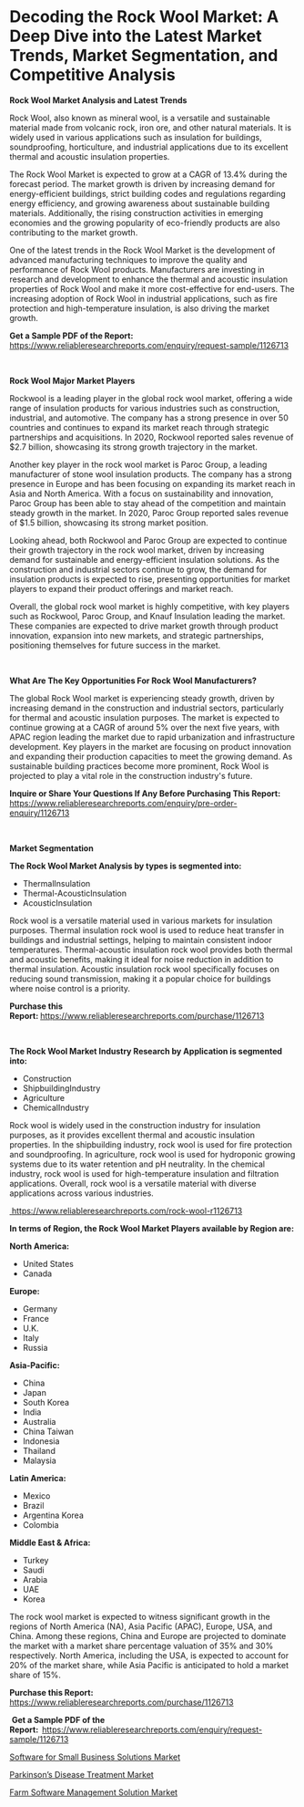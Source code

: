 <p><h1>Decoding the Rock Wool Market: A Deep Dive into the Latest Market Trends, Market Segmentation, and Competitive Analysis</h1></p><p><strong>Rock Wool Market Analysis and Latest Trends</strong></p>
<p><p>Rock Wool, also known as mineral wool, is a versatile and sustainable material made from volcanic rock, iron ore, and other natural materials. It is widely used in various applications such as insulation for buildings, soundproofing, horticulture, and industrial applications due to its excellent thermal and acoustic insulation properties.</p><p>The Rock Wool Market is expected to grow at a CAGR of 13.4% during the forecast period. The market growth is driven by increasing demand for energy-efficient buildings, strict building codes and regulations regarding energy efficiency, and growing awareness about sustainable building materials. Additionally, the rising construction activities in emerging economies and the growing popularity of eco-friendly products are also contributing to the market growth.</p><p>One of the latest trends in the Rock Wool Market is the development of advanced manufacturing techniques to improve the quality and performance of Rock Wool products. Manufacturers are investing in research and development to enhance the thermal and acoustic insulation properties of Rock Wool and make it more cost-effective for end-users. The increasing adoption of Rock Wool in industrial applications, such as fire protection and high-temperature insulation, is also driving the market growth.</p></p>
<p><strong>Get a Sample PDF of the Report:&nbsp;</strong> <a href="https://www.reliableresearchreports.com/enquiry/request-sample/1126713">https://www.reliableresearchreports.com/enquiry/request-sample/1126713</a></p>
<p>&nbsp;</p>
<p><strong>Rock Wool Major Market Players</strong></p>
<p><p>Rockwool is a leading player in the global rock wool market, offering a wide range of insulation products for various industries such as construction, industrial, and automotive. The company has a strong presence in over 50 countries and continues to expand its market reach through strategic partnerships and acquisitions. In 2020, Rockwool reported sales revenue of $2.7 billion, showcasing its strong growth trajectory in the market.</p><p>Another key player in the rock wool market is Paroc Group, a leading manufacturer of stone wool insulation products. The company has a strong presence in Europe and has been focusing on expanding its market reach in Asia and North America. With a focus on sustainability and innovation, Paroc Group has been able to stay ahead of the competition and maintain steady growth in the market. In 2020, Paroc Group reported sales revenue of $1.5 billion, showcasing its strong market position.</p><p>Looking ahead, both Rockwool and Paroc Group are expected to continue their growth trajectory in the rock wool market, driven by increasing demand for sustainable and energy-efficient insulation solutions. As the construction and industrial sectors continue to grow, the demand for insulation products is expected to rise, presenting opportunities for market players to expand their product offerings and market reach.</p><p>Overall, the global rock wool market is highly competitive, with key players such as Rockwool, Paroc Group, and Knauf Insulation leading the market. These companies are expected to drive market growth through product innovation, expansion into new markets, and strategic partnerships, positioning themselves for future success in the market.</p></p>
<p>&nbsp;</p>
<p><strong>What Are The Key Opportunities For Rock Wool Manufacturers?</strong></p>
<p><p>The global Rock Wool market is experiencing steady growth, driven by increasing demand in the construction and industrial sectors, particularly for thermal and acoustic insulation purposes. The market is expected to continue growing at a CAGR of around 5% over the next five years, with APAC region leading the market due to rapid urbanization and infrastructure development. Key players in the market are focusing on product innovation and expanding their production capacities to meet the growing demand. As sustainable building practices become more prominent, Rock Wool is projected to play a vital role in the construction industry's future.</p></p>
<p><strong>Inquire or Share Your Questions If Any Before Purchasing This Report:</strong> <a href="https://www.reliableresearchreports.com/enquiry/pre-order-enquiry/1126713">https://www.reliableresearchreports.com/enquiry/pre-order-enquiry/1126713</a></p>
<p>&nbsp;</p>
<p><strong>Market Segmentation</strong></p>
<p><strong>The Rock Wool Market Analysis by types is segmented into:</strong></p>
<p><ul><li>ThermalInsulation</li><li>Thermal-AcousticInsulation</li><li>AcousticInsulation</li></ul></p>
<p><p>Rock wool is a versatile material used in various markets for insulation purposes. Thermal insulation rock wool is used to reduce heat transfer in buildings and industrial settings, helping to maintain consistent indoor temperatures. Thermal-acoustic insulation rock wool provides both thermal and acoustic benefits, making it ideal for noise reduction in addition to thermal insulation. Acoustic insulation rock wool specifically focuses on reducing sound transmission, making it a popular choice for buildings where noise control is a priority.</p></p>
<p><strong>Purchase this Report:&nbsp;</strong><a href="https://www.reliableresearchreports.com/purchase/1126713">https://www.reliableresearchreports.com/purchase/1126713</a></p>
<p>&nbsp;</p>
<p><strong>The Rock Wool Market Industry Research by Application is segmented into:</strong></p>
<p><ul><li>Construction</li><li>ShipbuildingIndustry</li><li>Agriculture</li><li>ChemicalIndustry</li></ul></p>
<p><p>Rock wool is widely used in the construction industry for insulation purposes, as it provides excellent thermal and acoustic insulation properties. In the shipbuilding industry, rock wool is used for fire protection and soundproofing. In agriculture, rock wool is used for hydroponic growing systems due to its water retention and pH neutrality. In the chemical industry, rock wool is used for high-temperature insulation and filtration applications. Overall, rock wool is a versatile material with diverse applications across various industries.</p></p>
<p><a href="https://www.reliableresearchreports.com/rock-wool-r1126713">&nbsp;https://www.reliableresearchreports.com/rock-wool-r1126713</a></p>
<p><strong>In terms of Region, the Rock Wool Market Players available by Region are:</strong></p>
<p>
    <p> <strong> North America: </strong>
        <ul>
            <li>United States</li>
            <li>Canada</li>
        </ul>
        </p> 
    <p> <strong> Europe: </strong>
        <ul>
            <li>Germany</li>
            <li>France</li>
            <li>U.K.</li>
            <li>Italy</li>
            <li>Russia</li>
        </ul>
        </p> 
    <p> <strong> Asia-Pacific: </strong>
        <ul>
            <li>China</li>
            <li>Japan</li>
            <li>South Korea</li>
            <li>India</li>
            <li>Australia</li>
            <li>China Taiwan</li>
            <li>Indonesia</li>
            <li>Thailand</li>
            <li>Malaysia</li>
        </ul>
        </p> 
    <p> <strong> Latin America: </strong>
        <ul>
            <li>Mexico</li>
            <li>Brazil</li>
            <li>Argentina Korea</li>
            <li>Colombia</li>
        </ul>
        </p> 
    <p> <strong> Middle East & Africa: </strong>
        <ul>
            <li>Turkey</li>
            <li>Saudi</li>
            <li>Arabia</li>
            <li>UAE</li>
            <li>Korea</li>
        </ul>
    </p>
    </p>
<p><p>The rock wool market is expected to witness significant growth in the regions of North America (NA), Asia Pacific (APAC), Europe, USA, and China. Among these regions, China and Europe are projected to dominate the market with a market share percentage valuation of 35% and 30% respectively. North America, including the USA, is expected to account for 20% of the market share, while Asia Pacific is anticipated to hold a market share of 15%.</p></p>
<p><strong>Purchase this Report: </strong><a href="https://www.reliableresearchreports.com/purchase/1126713">https://www.reliableresearchreports.com/purchase/1126713</a></p>
<p>&nbsp;<strong>Get a Sample PDF of the Report:&nbsp;&nbsp;</strong><a href="https://www.reliableresearchreports.com/enquiry/request-sample/1126713">https://www.reliableresearchreports.com/enquiry/request-sample/1126713</a></p>
<p><strong></strong></p>
<p><p><a href="https://github.com/abdulKoss1914/Market-Research-Report-List-1/blob/main/software-for-small-business-solutions-market.md">Software for Small Business Solutions Market</a></p><p><a href="https://github.com/KaliWatsica/Market-Research-Report-List-1/blob/main/parkinsons-disease-treatment-market.md">Parkinson’s Disease Treatment Market</a></p><p><a href="https://github.com/cathyMaggio37/Market-Research-Report-List-1/blob/main/farm-software-management-solution-market.md">Farm Software Management Solution Market</a></p></p>